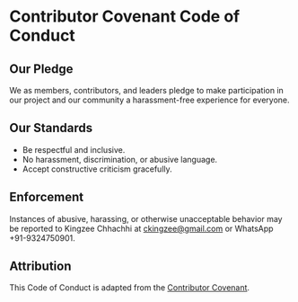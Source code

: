 # Contributor Covenant Code of Conduct

## Our Pledge
We as members, contributors, and leaders pledge to make participation in our project and our community a harassment-free experience for everyone.

## Our Standards
- Be respectful and inclusive.
- No harassment, discrimination, or abusive language.
- Accept constructive criticism gracefully.

## Enforcement
Instances of abusive, harassing, or otherwise unacceptable behavior may be reported to Kingzee Chhachhi at ckingzee@gmail.com or WhatsApp +91-9324750901.

## Attribution
This Code of Conduct is adapted from the [Contributor Covenant](https://www.contributor-covenant.org/).
